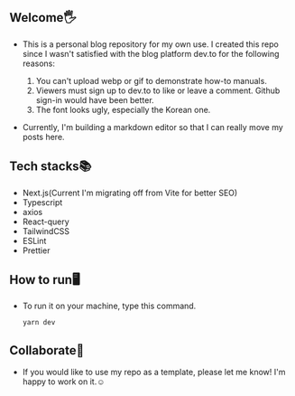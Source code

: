 ## Welcome🖐️

- This is a personal blog repository for my own use. I created this repo since I wasn't satisfied with the blog platform dev.to for the following reasons:

  1. You can't upload webp or gif to demonstrate how-to manuals.
  2. Viewers must sign up to dev.to to like or leave a comment. Github sign-in would have been better.
  3. The font looks ugly, especially the Korean one.

- Currently, I'm building a markdown editor so that I can really move my posts here.

## Tech stacks📚

- Next.js(Current I'm migrating off from Vite for better SEO)
- Typescript
- axios
- React-query
- TailwindCSS
- ESLint
- Prettier

## How to run🖥️

- To run it on your machine, type this command.

  ```
  yarn dev
  ```

## Collaborate🤝

- If you would like to use my repo as a template, please let me know! I'm happy to work on it.☺️
